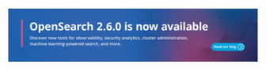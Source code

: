 ---
---
<a href="/blog/introducing-opensearch-2-6/"><img src="/assets/media/herobanners/herobanner-2.6.0-released.png"></a>
